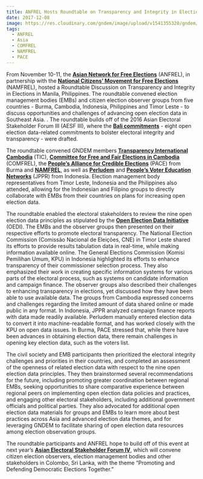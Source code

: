 ```yaml
---
title: ANFREL Hosts Roundtable on Transparency and Integrity in Elections
date: 2017-12-08
image: https://res.cloudinary.com/gndem/image/upload/v1541355320/gndem/anfrel-roundtable.png
tags:
  - ANFREL
  - Asia
  - COMFREL
  - NAMFREL
  - PACE
---
```


From November 10-11, the [**Asian Network for Free Elections**](https://anfrel.org/) (ANFREL), in partnership with the [**National Citizens’ Movement for Free Elections**](http://www.namfrel.com.ph/v2/home/index1.htm) (NAMFREL), hosted a Roundtable Discussion on Transparency and Integrity in Elections in Manila, Philippines. The roundtable convened election management bodies (EMBs) and citizen election observer groups from five countries - Burma, Cambodia, Indonesia, Philippines and Timor Leste - to discuss opportunities and challenges of advancing open election data in Southeast Asia. . The roundtable builds off of the 2016 Asian Electoral Stakeholder Forum III (AESF III), where the [**Bali commitments**](https://aesforum.anfrel.org/wp-content/uploads/2017/02/Bali-Commitment.pdf) - eight open election data-related commitments to bolster electoral integrity and transparency - were drafted.

The roundtable convened GNDEM members [**Transparency International Cambodia**](https://www.ticambodia.org/) (TIC), [**Committee for Free and Fair Elections in Cambodia**](https://comfrel.org/) (COMFREL), the [**People’s Alliance for Credible Elections**](https://www.pacemyanmar.org/) (PACE) from Burma and [**NAMFREL**](http://www.namfrel.com.ph/v2/home/index1.htm), as well as [**Perludem**](http://perludem.org/) and [**People’s Voter Education Networks**](https://www.jppr.or.id/profil/) (JPPR) from Indonesia. Election management body representatives from Timor Leste, Indonesia and the Philippines also attended, allowing for the Indonesian and Filipino groups to directly collaborate with EMBs from their countries on plans for increasing open election data.

The roundtable enabled the electoral stakeholders to review the nine open election data principles as stipulated by the [**Open Election Data Initiative**](http://openelectiondata.net/) (OEDI). The EMBs and the observer groups then presented on their respective efforts to promote electoral transparency. The National Election Commission (Comissão Nacional de Eleições, CNE) in Timor Leste shared its efforts to provide results tabulation data in real-time, while making information available online. The General Elections Commission (Komisi Pemilihan Umum, KPU) in Indonesia highlighted its efforts to enhance transparency of their commissioner selection process. They also emphasized their work in creating specific information systems for various parts of the electoral process, such as systems on candidate information and campaign finance. The observer groups also described their challenges to enhancing transparency in elections, yet discussed how they have been able to use available data. The groups from Cambodia expressed concerns and challenges regarding the limited amount of data shared online or made public in any format. In Indonesia, JPPR analyzed campaign finance reports with data made readily available. Perludem manually entered election data to convert it into machine-readable format, and has worked closely with the KPU on open data issues. In Burma, PACE stressed that, while there have been advances in obtaining election data, there remain challenges in opening key election data, such as the voters list.

The civil society and EMB participants then prioritized the electoral integrity challenges and priorities in their countries, and completed an assessment of the openness of related election data with respect to the nine open election data principles. They then brainstormed several recommendations for the future, including promoting greater coordination between regional EMBs, seeking opportunities to share comparative experience between regional peers on implementing open election data policies and practices, and engaging other electoral stakeholders, including additional government officials and political parties. They also advocated for additional open election data materials for groups and EMBs to learn more about best practices across Asia and advanced election data themes, and for leveraging GNDEM to facilitate sharing of open election data resources among election observation groups.

The roundtable participants and ANFREL hope to build off of this event at next year’s [**Asian Electoral Stakeholder Forum IV**](https://www.facebook.com/ANFREL/photos/a.228762987137967.76046.179461348734798/1858586770822239/?type=3&theater), which will convene citizen election observers, election management bodies and other stakeholders in Colombo, Sri Lanka, with the theme “Promoting and Defending Democratic Elections Together.”
